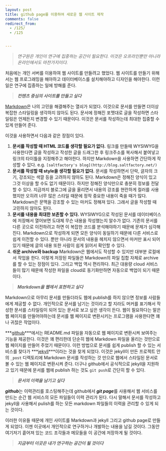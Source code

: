 ```yaml
---
layout: post
title: github page를 이용하여 새로운 웹 사이트 제작
comments: false
redirect_from:
  - /125/
  - /125


---
```


> *연구원은 개인이 연구에 집중하는 공간이 필요한다. 이것은 오프라인뿐만 아니라 온라인에서도 마찬가지이다.*

처음에는 개인 서버를 이용하여 웹 사이트를 만들려고 했었다.
웹 사이트를 만들기 위해서는 웹 프로그래밍을 해야하고 데이터베이스를 설치해야하고 디자인을 해야한다.
이런 일은 연구에 집중하는 일에 방해를 준다.

> ***컨텐츠 중심의 사이트를 만들고 싶다***

[Markdown](http://en.wikipedia.org/wiki/Markdown)은 나의 고민을 해결해주는 열쇠가 되었다.
이것으로 문서를 만들면 더이상 복잡한 스타일링을 생각하지 않아도 된다. 문서에 정해진 포멧대로 글을 작성하면 스타일링은 언제든지 변경할 수 있기 때문이다.
이것은 문서를 작성하는데 최대한 집중할 수 있게 만들어 준다.

이것을 사용하면서 다음과 같은 장점이 있다.

1. **문서를 작성할 때 HTML 코드를 생각할 필요가 없다.** 링크를 만들때 WYSIWYG을 사용한다면 글을 작성하고 작성한 글을 드래그한 후 링크주소를 복사해서 붙여넣고 링크의 타이틀을 지정해주고 해야한다. 하지만 Markdown을 사용하면 간단하게 작성할 수 있다. e.g. ```[saltfactory's blog](http://blog.saltfactory.net/)```
2. **문서를 작성할 때 style을 생각할 필요가 없다.** 문서를 작성하면서 단락, 글자의 크기, 강조되는 색깔 등을 고려하지 않아도 된다.
Markdown은 정해진 양식이 있고 그것 이상을 할 수도 없기 때문이다. 하지만 정해진 양식만으로 충분히 정보를 전달할 수 있다. 지금까지 블로그에 글을 올리면서 내용의 강조를 현란하게 컬러를 사용했지만 오히려 너무 많은 스타일 때문에 정작 중요한 내용이 죽을 때가 많다. Markdown은 문맥을 강조할 수 있는 마커도 정해져 있다. 그래서 글을 작성할 때 고민하지 않아도 된다.
3. **문서를 내용을 최대한 보존할 수 있다.** WYSIWYG으로 작성된 문서를 데이터베이스에 저장해서 열어보면 도대체 무슨 내용을 작성했는지 알수가 없다. 기존의 문서를 다른 곳으로 이전하려고 하면 이 복잡한 코드를 분석해야하기 때문에 문제가 심각해진다. Markdown으로 작성하게 되면 모든 양식이 동일하기 때문에 다른 서비스로 쉽게 이전할 수 있다.
뿐만 아니라 문서의 내용을 헤치지 않으면서 마커만 표시 되어 있기 때문에 글의 내용 또한 사람이 쉽게 읽어서 확인할 수 있다.
4. **쉬운 archive와 backup** Markdown은 웹에서도 작성할 수 있지만 대부분 로컬에서 작업을 한다. 이렇게 저장된 파일들은 Markdown의 파일 집합 자체로 archive를 할 수 있는 장점이 있다. 그리고 백업 역시 편리하다.
최근 대용량 cloud 서비스들이 많기 때문에 작성한 파일을 cloud로 동기화만하면 자동으로 백업이 되기 때문이다.

> ***Markdown을 웹에서 표현하고 싶다***

Markdown으로 아무리 문서를 만들더라도 웹에 publish를 하지 않으면 정보를 사람들에게 제공할 수 없다.
개인적으로 문서를 남기는 것이라고 할 지라도 머커를 표기해서 작성한 문서를 스타일링이 되어 있는 문서로 보고 싶은 생각이 든다.
웹이 필요하다는 말은 웹 페이지를 만들어야하는데 문서를 웹 페이지로 변환시키는 프로그램을 사용한다면 꽤나 귀찮은 작업이다.

***[github](http://github.com)***에서는 README.md 파일을 자동으로 웹 페이지로 변환시켜 보여주는 기능을 제공한다.
이것은 꽤 편리한데 단순히 웹에 Markdown 파일을 올리는 것만으로 웹 페이지를 만들어 주었기 때문이다. 이런 방법으로 문서를 쉽게 publish 할 수 있는 서비스를 찾다가 ***[jekyll](http://jekyllrb.com/)***이라는 것을 찾게 되었다.
이것은 jekyll이 만든 프로젝트 안의 `_post` 디렉토리에 Markdown 문서를 작성하는 것 만으로 웹에서 스타일된 문서로 볼 수 있는 웹 페이지로 변환시켜 준다. 더구나 github에서 공식적으로 jekyll을 지원하고 있기 때문에 문서를 웹에 publish 하는 것도 `git push`로 간단히 할 수 있다.


> ***문서의 이력을 남기고 싶다***

***github***는 이력관리를 호스팅해주는데 github에서 ***git page***를 사용해서 웹 서비스를 만드는 순간 웹 서비스의 모든 파일들이 이력 관리가 된다.
다시 말해서 문서를 작성하고 jekyll을 사용해서 pulish를 하는 모든 markdown 파일들의 이력을 관리할 수 있게 되는 것이다.


이러한 이유들 때문에 개인 사이트를 Markdown과 jekyll 그리고 github page로 만들게 되었다.
이젠 이곳에서 개인적으로 연구하거나 개발하는 내용을 남길 것이다. 그동안 여기저기 흩어져 있는 코드 조각들과 메모들을 이 공간에 저장하게 될 것이다.

> ***지금부터 이곳은 내가 연구하는 공간이 될 것이다***
